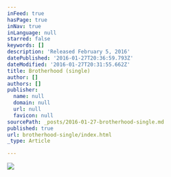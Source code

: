 ```yaml
---
inFeed: true
hasPage: true
inNav: true
inLanguage: null
starred: false
keywords: []
description: 'Released February 5, 2016'
datePublished: '2016-01-27T20:36:59.793Z'
dateModified: '2016-01-27T20:31:55.662Z'
title: Brotherhood (single)
author: []
authors: []
publisher:
  name: null
  domain: null
  url: null
  favicon: null
sourcePath: _posts/2016-01-27-brotherhood-single.md
published: true
url: brotherhood-single/index.html
_type: Article

---
```

![](https://the-grid-user-content.s3-us-west-2.amazonaws.com/6aa308fd-9523-479d-84a1-5ff0d999edc8.jpg)